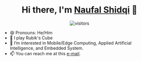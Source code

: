 <p>
  <h1 align="center"><b>Hi there, I'm <a href="https://www.linkedin.com/in/naufalshidqi/">Naufal Shidqi</a> 👋</b></h1>
</p>

<p align="center">
    <img align="center" alt="visitors" src="https://gpvc.arturio.dev/nshidqi" />
</p>

<!--
**nshidqi/nshidqi** is a ✨ _special_ ✨ repository because its `README.md` (this file) appears on your GitHub profile.

Here are some ideas to get you started:

- 🔭 I’m currently working on ...
- 🌱 I’m currently learning ...
- 👯 I’m looking to collaborate on ...
- 🤔 I’m looking for help with ...
- 💬 Ask me about ...
- 📫 How to reach me: ...
- 😄 Pronouns: ...
- ⚡ Fun fact: ...
-->

- 😄 Pronouns: He/Him
- 🎲 I play Rubik's Cube
- 🌱 I’m interested in Mobile/Edge Computing, Applied Artificial Intelligence, and Embedded System.
- 📫 You can reach me at this [e-mail](mailto:hi.nshidqi@gmail.com?subject=Hi,%20Naufal).
